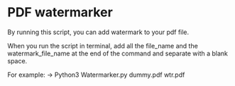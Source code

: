 # PDF watermarker

By running this script, you can add watermark to your pdf file.

When you run the script in terminal, add all the file_name and the watermark_file_name at the end of the command and separate with a blank space.

For example: -> Python3 Watermarker.py dummy.pdf wtr.pdf
